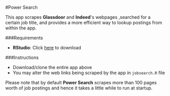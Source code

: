 #Power Search

This app scrapes **Glassdoor** and **Indeed**'s webpages ,searched for a certain job title, and provides a more efficient way to lookup postings from within the app.

###Requirements
* **RStudio**: Click [here](http://www.rstudio.com/products/rstudio/download/) to download

###Instructions
* Download/clone the entire app above 
* You may alter the web links being scraped by the app in `jobsearch.R` file

Please note that by default **Power Search** scrapes more than 100 pages worth of job postings and hence it takes a little while to run at startup.

